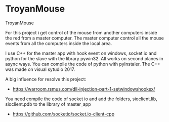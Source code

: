 # TroyanMouse
TroyanMouse

For this project i get control of the mouse from another computers inside the red from a master computer. The master computer control all the mouse events from all the computers inside the local area.

I use C++ for the master app with hook event on windows, socket io and python for the slave with the library pywin32. All works on second planes in async ways. You can compile the code of python with pyInstaler. The C++ was made on visual sytudio 2017.

A big influence for resolve this project:

- https://warroom.rsmus.com/dll-injection-part-1-setwindowshookex/

You need compile the code of socket io and add the folders, sioclient.lib, sioclient.pdb to the library of master_app

- https://github.com/socketio/socket.io-client-cpp
